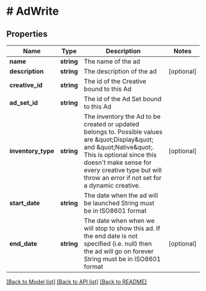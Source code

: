 # # AdWrite

## Properties

Name | Type | Description | Notes
------------ | ------------- | ------------- | -------------
**name** | **string** | The name of the ad |
**description** | **string** | The description of the ad | [optional]
**creative_id** | **string** | The id of the Creative bound to this Ad |
**ad_set_id** | **string** | The id of the Ad Set bound to this Ad |
**inventory_type** | **string** | The inventory the Ad to be created or updated belongs to. Possible values are \&quot;Display\&quot; and \&quot;Native\&quot;. This is optional since this doesn&#39;t make sense for every creative type but will throw an error if not set for a dynamic creative. | [optional]
**start_date** | **string** | The date when the ad will be launched  String must be in ISO8601 format |
**end_date** | **string** | The date when when we will stop to show this ad. If the end date is not specified (i.e. null) then the ad will go on forever  String must be in ISO8601 format | [optional]

[[Back to Model list]](../../README.md#models) [[Back to API list]](../../README.md#endpoints) [[Back to README]](../../README.md)
